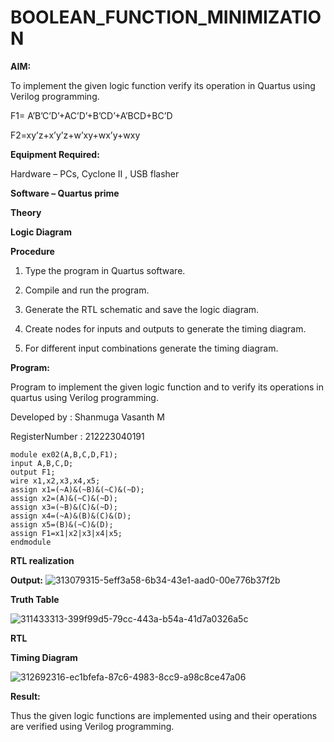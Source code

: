 # BOOLEAN_FUNCTION_MINIMIZATION

**AIM:**

To implement the given logic function verify its operation in Quartus using Verilog programming.

F1= A’B’C’D’+AC’D’+B’CD’+A’BCD+BC’D 

F2=xy’z+x’y’z+w’xy+wx’y+wxy

**Equipment Required:**

Hardware – PCs, Cyclone II , USB flasher

**Software – Quartus prime**

**Theory**

**Logic Diagram**

**Procedure**

1.	Type the program in Quartus software.

2.	Compile and run the program.

3.	Generate the RTL schematic and save the logic diagram.

4.	Create nodes for inputs and outputs to generate the timing diagram.

5.	For different input combinations generate the timing diagram.


**Program:**

Program to implement the given logic function and to verify its operations in quartus using Verilog programming. 

Developed by : Shanmuga Vasanth M

RegisterNumber : 212223040191  

```
module ex02(A,B,C,D,F1);
input A,B,C,D;
output F1;
wire x1,x2,x3,x4,x5;
assign x1=(~A)&(~B)&(~C)&(~D);
assign x2=(A)&(~C)&(~D);
assign x3=(~B)&(C)&(~D);
assign x4=(~A)&(B)&(C)&(D);
assign x5=(B)&(~C)&(D);
assign F1=x1|x2|x3|x4|x5;
endmodule
```

**RTL realization**

**Output:**
![313079315-5eff3a58-6b34-43e1-aad0-00e776b37f2b](https://github.com/shanmugavasanth/BOOLEAN_FUNCTION_MINIMIZATION/assets/144870621/b2b07a78-c4d1-41cf-9dce-e5dbd031e925)


**Truth Table**

![311433313-399f99d5-79cc-443a-b54a-41d7a0326a5c](https://github.com/shanmugavasanth/BOOLEAN_FUNCTION_MINIMIZATION/assets/144870621/6fe2526f-a70e-419b-aded-98ef5293f09f)


**RTL**

**Timing Diagram**

![312692316-ec1bfefa-87c6-4983-8cc9-a98c8ce47a06](https://github.com/shanmugavasanth/BOOLEAN_FUNCTION_MINIMIZATION/assets/144870621/a988a3ce-2a02-4ae6-88a2-632fbf5beee4)


**Result:**

Thus the given logic functions are implemented using and their operations are verified using Verilog programming.

